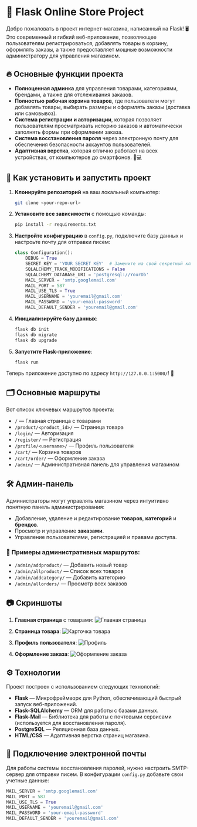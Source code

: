 
# 🛒 Flask Online Store Project

Добро пожаловать в проект интернет-магазина, написанный на Flask! 🖥️ Это современный и гибкий веб-приложение, позволяющее пользователям регистрироваться, добавлять товары в корзину, оформлять заказы, а также предоставляет мощные возможности администратору для управления магазином.

## 🔥 Основные функции проекта

- **Полноценная админка** для управления товарами, категориями, брендами, а также для отслеживания заказов.
- **Полностью рабочая корзина товаров**, где пользователи могут добавлять товары, выбирать размеры и оформлять заказы (доставка или самовывоз).
- **Система регистрации и авторизации**, которая позволяет пользователям просматривать историю заказов и автоматически заполнять формы при оформлении заказа.
- **Система восстановления пароля** через электронную почту для обеспечения безопасности аккаунтов пользователей.
- **Адаптивная верстка**, которая отлично работает на всех устройствах, от компьютеров до смартфонов. 📱💻

## 🚀 Как установить и запустить проект

1. **Клонируйте репозиторий** на ваш локальный компьютер:
    ```bash
    git clone <your-repo-url>
    ```

2. **Установите все зависимости** с помощью команды:
    ```bash
    pip install -r requirements.txt
    ```

3. **Настройте конфигурацию** в `config.py`, подключите базу данных и настроьте почту для отправки писем:
    ```python
    class Configuration():
        DEBUG = True
        SECRET_KEY = 'YOUR_SECRET_KEY'  # Замените на свой секретный ключ
        SQLALCHEMY_TRACK_MODIFICATIONS = False
        SQLALCHEMY_DATABASE_URI = 'postgresql://YourDb'
        MAIL_SERVER = 'smtp.googlemail.com'
        MAIL_PORT = 587
        MAIL_USE_TLS = True
        MAIL_USERNAME = 'youremail@gmail.com'
        MAIL_PASSWORD = 'your-email-password'
        MAIL_DEFAULT_SENDER = 'youremail@gmail.com'
    ```

4. **Инициализируйте базу данных**:
    ```bash
    flask db init
    flask db migrate
    flask db upgrade
    ```

5. **Запустите Flask-приложение**:
    ```bash
    flask run
    ```

Теперь приложение доступно по адресу `http://127.0.0.1:5000/`! 🎉

## 🗂️ Основные маршруты

Вот список ключевых маршрутов проекта:

- `/` — Главная страница с товарами
- `/product/<product_id>/` — Страница товара
- `/login/` — Авторизация
- `/register/` — Регистрация
- `/profile/<username>/` — Профиль пользователя
- `/cart/` — Корзина товаров
- `/cart/order/` — Оформление заказа
- `/admin/` — Административная панель для управления магазином

## 🛠️ Админ-панель

Администраторы могут управлять магазином через интуитивно понятную панель администрирования:

- Добавление, удаление и редактирование **товаров**, **категорий** и **брендов**.
- Просмотр и управление **заказами**.
- Управление пользователями, регистрацией и правами доступа.

### 🔑 Примеры административных маршрутов:

- `/admin/addproduct/` — Добавить новый товар
- `/admin/allproduct/` — Список всех товаров
- `/admin/addcategory/` — Добавить категорию
- `/admin/allorders/` — Просмотр всех заказов

## 📷 Скриншоты

1. **Главная страница** с товарами:
   ![Главная страница](https://user-images.githubusercontent.com/107222527/190024346-9be6d33a-68eb-4f09-a4f9-36eb3ea57b4f.png)
   
2. **Страница товара**:
   ![Карточка товара](https://user-images.githubusercontent.com/107222527/190024375-c580e988-1ea9-4a21-849f-8318084fa171.png)

3. **Профиль пользователя**:
   ![Профиль](https://user-images.githubusercontent.com/107222527/190024414-31002f3d-d2ec-4c5c-a38f-c4fc8253c725.png)
   
4. **Оформление заказа**:
   ![Оформление заказа](https://user-images.githubusercontent.com/107222527/190024427-6f572d80-f58a-4b94-9053-1a5c0ec201ca.png)

## ⚙️ Технологии

Проект построен с использованием следующих технологий:

- **Flask** — Микрофреймворк для Python, обеспечивающий быстрый запуск веб-приложений.
- **Flask-SQLAlchemy** — ORM для работы с базами данных.
- **Flask-Mail** — Библиотека для работы с почтовыми сервисами (используется для восстановления пароля).
- **PostgreSQL** — Реляционная база данных.
- **HTML/CSS** — Адаптивная верстка страниц магазина.

## 📧 Подключение электронной почты

Для работы системы восстановления паролей, нужно настроить SMTP-сервер для отправки писем. В конфигурации `config.py` добавьте свои учетные данные:

```python
MAIL_SERVER = 'smtp.googlemail.com'
MAIL_PORT = 587
MAIL_USE_TLS = True
MAIL_USERNAME = 'youremail@gmail.com'
MAIL_PASSWORD = 'your-email-password'
MAIL_DEFAULT_SENDER = 'youremail@gmail.com'
```
